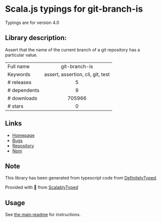
# Scala.js typings for git-branch-is

Typings are for version 4.0

## Library description:
Assert that the name of the current branch of a git repository has a particular value.

|                    |                 |
| ------------------ | :-------------: |
| Full name          | git-branch-is |
| Keywords           | assert, assertion, cli, git, test |
| # releases         | 5 |
| # dependents       | 9 |
| # downloads        | 705966 |
| # stars            | 0 |

## Links
- [Homepage](https://github.com/kevinoid/git-branch-is)
- [Bugs](https://github.com/kevinoid/git-branch-is/issues)
- [Repository](https://github.com/kevinoid/git-branch-is)
- [Npm](https://www.npmjs.com/package/git-branch-is)
    


## Note
This library has been generated from typescript code from [DefinitelyTyped](https://definitelytyped.org).

Provided with :purple_heart: from [ScalablyTyped](https://github.com/oyvindberg/ScalablyTyped)

## Usage
See [the main readme](../../readme.md) for instructions.


